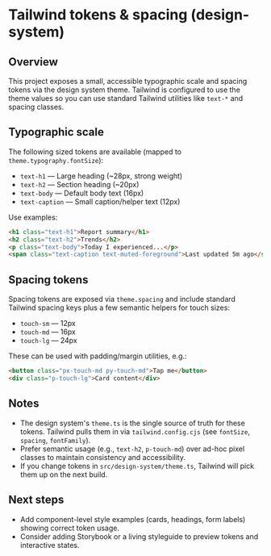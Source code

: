 Tailwind tokens & spacing (design-system)
========================================

Overview
--------
This project exposes a small, accessible typographic scale and spacing tokens via the design system theme. Tailwind is configured to use the theme values so you can use standard Tailwind utilities like `text-*` and spacing classes.

Typographic scale
------------------
The following sized tokens are available (mapped to `theme.typography.fontSize`):

- `text-h1` — Large heading (~28px, strong weight)
- `text-h2` — Section heading (~20px)
- `text-body` — Default body text (16px)
- `text-caption` — Small caption/helper text (12px)

Use examples:

```html
<h1 class="text-h1">Report summary</h1>
<h2 class="text-h2">Trends</h2>
<p class="text-body">Today I experienced...</p>
<span class="text-caption text-muted-foreground">Last updated 5m ago</span>
```

Spacing tokens
--------------
Spacing tokens are exposed via `theme.spacing` and include standard Tailwind spacing keys plus a few semantic helpers for touch sizes:

- `touch-sm` — 12px
- `touch-md` — 16px
- `touch-lg` — 24px

These can be used with padding/margin utilities, e.g.:

```html
<button class="px-touch-md py-touch-md">Tap me</button>
<div class="p-touch-lg">Card content</div>
```

Notes
-----
- The design system's `theme.ts` is the single source of truth for these tokens. Tailwind pulls them in via `tailwind.config.cjs` (see `fontSize`, `spacing`, `fontFamily`).
- Prefer semantic usage (e.g., `text-h2`, `p-touch-md`) over ad-hoc pixel classes to maintain consistency and accessibility.
- If you change tokens in `src/design-system/theme.ts`, Tailwind will pick them up on the next build.

Next steps
----------
- Add component-level style examples (cards, headings, form labels) showing correct token usage.
- Consider adding Storybook or a living styleguide to preview tokens and interactive states.
